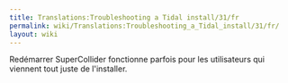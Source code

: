 ```yaml
---
title: Translations:Troubleshooting a Tidal install/31/fr
permalink: wiki/Translations:Troubleshooting_a_Tidal_install/31/fr/
layout: wiki
---
```


Redémarrer SuperCollider fonctionne parfois pour les utilisateurs qui
viennent tout juste de l'installer.
